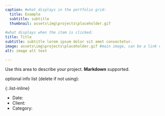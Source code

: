 ```yaml
---
caption: #what displays in the portfolio grid:
  title: Example
  subtitle: subtitle
  thumbnail: assets\img\projects\placeholder.gif
  
#what displays when the item is clicked:
title: Title
subtitle: subtitle lorem ipsum dolor sit amet consectetur.
image: assets\img\projects\placeholder.gif #main image, can be a link or a file in assets/img/portfolio
alt: image alt text

---
```

Use this area to describe your project. **Markdown** supported.

optional info list (delete if not using):

{:.list-inline} 
- Date: 
- Client: 
- Category: 

